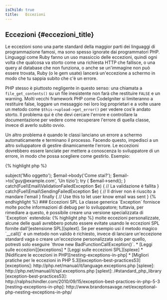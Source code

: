 ```yaml
---
isChild: true
title:   Eccezioni
---
```


## Eccezioni {#eccezioni_title}

Le eccezioni sono una parte standard della maggior parti dei linguaggi di programmazione famosi, ma sono spesso ignorate
dai programmatori PHP. Linguaggi come Ruby fanno un uso massiccio delle eccezioni, quindi ogni volta che qualcosa va
storto come una richiesta HTTP che fallisce, o una query al database che non funziona, o anche se un'immagine non può
essere trovata, Ruby (o le gem usate) lancerà un'eccezione a schermo in modo che tu sappia subito che c'è un errore.

PHP stesso è piuttosto negligente in questo senso: una chiamata a `file_get_contents()` su un file inesistente non farà
che restituire `FALSE` e un warning. Molti vecchi framework PHP come CodeIgniter si limiteranno a restituire false,
loggare un messaggio nei loro log proprietari e a volte usare un metodo come `$this->upload->get_error()` per vedere
cos'è andato storto. Il problema qui è che devi cercare l'errore e controllare la documentazione per vedere come
recuperare l'errore di quella classe, invece di averlo subito ovvio.

Un altro problema è quando le classi lanciano un errore a schermo automaticamente e terminano il processo. Facendo
questo, impedisci a un altro sviluppatore di gestire dinamicamente l'errore. Le eccezioni dovrebbero essere lanciate per
mettere a conoscenza lo sviluppatore di un errore, in modo che possa scegliere come gestirlo. Esempio:

{% highlight php %}
<?php
$email = new Fuel\Email;
$email->subject('Mio oggetto');
$email->body('Come stai?');
$email->to('guy@example.com', 'Un tizio');

try
{
    $email->send();
}
catch(Fuel\Email\ValidationFailedException $e)
{
    // La validazione è fallita
}
catch(Fuel\Email\SendingFailedException $e)
{
    // Il driver non è riuscito a mandare l'email
}
finally
{
    // Use this to let user know email was sent
}
{% endhighlight %}

### Eccezioni SPL

La classe generica `Exception` fornisce molte poche informazioni di debug per lo sviluppatore; tuttavia, per rimediare a
questo, è possibile creare una versione specializzata di `Exception` estendola:

{% highlight php %}
<?php
class ValidationException extends Exception {}
{% endhighlight %}

Questo significa che puoi aggiungere più blocchi catch e gestire differenti eccezioni in modo differente. Questo può
portare alla creazione di <em>molte</em> eccezioni personalizzate, alcune delle quali avrebbero potuto essere evitate
usando le eccezioni SPL fornite dall'[estensione SPL][splext].

Se per esempio usi il metodo magico `__call()` e un metodo non valido è richiesto, invece di lanciare un'eccezione
standard vaga o creare un'eccezione personalizzata solo per quello, potresti solo eseguire
`throw new BadFunctionCallException()`.

* [Leggi sulle eccezioni][exceptions]
* [Leggi sulle eccezioni SPL][splexe]
* [Nidificare le eccezioni in PHP][nesting-exceptions-in-php]
* [Migliori pratiche per le eccezioni in PHP 5.3][exception-best-practices53]

[exceptions]: http://php.net/manual/it/language.exceptions.php
[splexe]: http://php.net/manual/it/spl.exceptions.php
[splext]: /#standard_php_library
[exception-best-practices53]: http://ralphschindler.com/2010/09/15/exception-best-practices-in-php-5-3
[nesting-exceptions-in-php]: http://www.brandonsavage.net/exceptional-php-nesting-exceptions-in-php/
